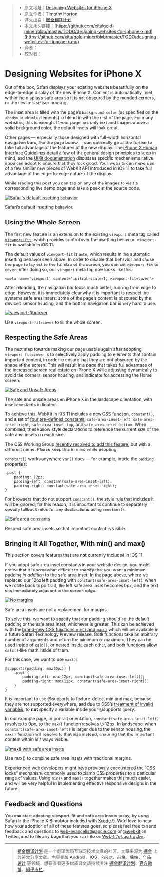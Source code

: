 
> * 原文地址：[Designing Websites for iPhone X](https://webkit.org/blog/7929/designing-websites-for-iphone-x/)
> * 原文作者：[Timothy Horton](https://webkit.org/blog/)
> * 译文出自：[掘金翻译计划](https://github.com/xitu/gold-miner)
> * 本文永久链接：[https://github.com/xitu/gold-miner/blob/master/TODO/designing-websites-for-iphone-x.md](https://github.com/xitu/gold-miner/blob/master/TODO/designing-websites-for-iphone-x.md)
> * 译者：
> * 校对者：

# Designing Websites for iPhone X

Out of the box, Safari displays your existing websites beautifully on the edge-to-edge display of the new iPhone X. Content is automatically inset within the display’s safe area so it is not obscured by the rounded corners, or the device’s sensor housing.

The inset area is filled with the page’s `background-color` (as specified on the `<body>` or `<html>` elements) to blend in with the rest of the page. For many websites, this is enough. If your page has only text and images above a solid background color, the default insets will look great.

Other pages — especially those designed with full-width horizontal navigation bars, like the page below — can optionally go a little further to take full advantage of the features of the new display. The [iPhone X Human Interface Guidelines](https://developer.apple.com/ios/human-interface-guidelines/overview/iphone-x/) detail a few of the general design principles to keep in mind, and the [UIKit documentation](https://developer.apple.com/documentation/uikit/uiview/positioning_content_relative_to_the_safe_area) discusses specific mechanisms native apps can adopt to ensure that they look good. Your website can make use of a few similar new pieces of WebKit API introduced in iOS 11 to take full advantage of the edge-to-edge nature of the display.

While reading this post you can tap on any of the images to visit a corresponding live demo page and take a peek at the source code.

[![Safari's default insetting behavior](https://webkit.org/wp-content/uploads/default-inset-behavior.png)](/demos/safe-area-insets/1-default.html)

Safari’s default insetting behavior.

## Using the Whole Screen

The first new feature is an extension to the existing `viewport` meta tag called [`viewport-fit`](https://www.w3.org/TR/css-round-display-1/#viewport-fit-descriptor), which provides control over the insetting behavior. `viewport-fit` is available in iOS 11.

The default value of `viewport-fit` is `auto`, which results in the automatic insetting behavior seen above. In order to disable that behavior and cause the page to lay out to the full size of the screen, you can set `viewport-fit` to `cover`. After doing so, our `viewport` meta tag now looks like this:

```
<meta name='viewport' content='initial-scale=1, viewport-fit=cover'>
```

After reloading, the navigation bar looks much better, running from edge to edge. However, it is immediately clear why it is important to respect the system’s safe area insets: some of the page’s content is obscured by the device’s sensor housing, and the bottom navigation bar is very hard to use.

[![viewport-fit=cover](https://webkit.org/wp-content/uploads/viewport-fit-cover.png)](/demos/safe-area-insets/2-viewport-fit.html)

Use `viewport-fit=cover` to fill the whole screen.

## Respecting the Safe Areas

The next step towards making our page usable again after adopting `viewport-fit=cover` is to selectively apply padding to elements that contain important content, in order to ensure that they are not obscured by the shape of the screen. This will result in a page that takes full advantage of the increased screen real estate on iPhone X while adjusting dynamically to avoid the corners, sensor housing, and indicator for accessing the Home screen.

[![Safe and Unsafe Areas](https://webkit.org/wp-content/uploads/safe-areas.png)](/demos/safe-area-insets/safe-areas.html)

The safe and unsafe areas on iPhone X in the landscape orientation, with inset constants indicated.

To achieve this, WebKit in iOS 11 includes a [new CSS function](https://github.com/w3c/csswg-drafts/pull/1817), `constant()`, and a set of [four pre-defined constants](https://github.com/w3c/csswg-drafts/pull/1819), `safe-area-inset-left`, `safe-area-inset-right`, `safe-area-inset-top`, and `safe-area-inset-bottom`. When combined, these allow style declarations to reference the current size of the safe area insets on each side.

The CSS Working Group [recently resolved to add this feature](https://github.com/w3c/csswg-drafts/issues/1693#issuecomment-330909067), but with a different name. Please keep this in mind while adopting.

`constant()` works anywhere `var()` does — for example, inside the `padding` properties:

```
.post {
    padding: 12px;
    padding-left: constant(safe-area-inset-left);
    padding-right: constant(safe-area-inset-right);
}
```

For browsers that do not support `constant()`, the style rule that includes it will be ignored; for this reason, it is important to continue to separately specify fallback rules for any declarations using `constant()`.

[![Safe area constants](https://webkit.org/wp-content/uploads/safe-area-constants.png)](/demos/safe-area-insets/3-safe-area-constants.html)

Respect safe area insets so that important content is visible.

## Bringing It All Together, With min() and max()

This section covers features that are **not** currently included in iOS 11.

If you adopt safe area inset constants in your website design, you might notice that it is somewhat difficult to specify that you want a minimum padding _in addition_ to the safe area inset. In the page above, where we replaced our 12px left padding with `constant(safe-area-inset-left)`, when we rotate back to portrait, the left safe area inset becomes 0px, and the text sits immediately adjacent to the screen edge.

[![No margins](https://webkit.org/wp-content/uploads/no-margins.png)](/demos/safe-area-insets/3-safe-area-constants.html)

Safe area insets are not a replacement for margins.

To solve this, we want to specify that our padding should be the default padding or the safe area inset, whichever is greater. This can be achieved with the [brand-new CSS functions `min()` and `max()`](https://drafts.csswg.org/css-values/#calc-notation) which will be available in a future Safari Technology Preview release. Both functions take an arbitrary number of arguments and return the minimum or maximum. They can be used inside of `calc()`, or nested inside each other, and both functions allow `calc()`-like math inside of them.

For this case, we want to use `max()`:

```
@supports(padding: max(0px)) {
    .post {
        padding-left: max(12px, constant(safe-area-inset-left));
        padding-right: max(12px, constant(safe-area-inset-right));
    }
}
```

It is important to use @supports to feature-detect min and max, because they are not supported everywhere, and due to CSS’s [treatment of invalid variables](https://drafts.csswg.org/css-variables/#invalid-variables), to **not** specify a variable inside your @supports query.

In our example page, in portrait orientation, `constant(safe-area-inset-left)` resolves to 0px, so the `max()` function resolves to 12px. In landscape, when `constant(safe-area-inset-left)` is larger due to the sensor housing, the `max()` function will resolve to that size instead, ensuring that the important content within is always visible.

[![max() with safe area insets](https://webkit.org/wp-content/uploads/max-safe-areas-insets.png)](/demos/safe-area-insets/4-min-max.html)

Use max() to combine safe area insets with traditional margins.

Experienced web developers might have previously encountered the “CSS locks” mechanism, commonly used to clamp CSS properties to a particular range of values. Using `min()` and `max()` together makes this much easier, and will be very helpful in implementing effective responsive designs in the future.

## Feedback and Questions

You can start adopting viewport-fit and safe area insets today, by using Safari in the iPhone X Simulator included with [Xcode 9](https://developer.apple.com/xcode/). We’d love to hear how your adoption of all of these features goes, so please feel free to send feedback and questions to [web-evangelist@apple.com](mailto:web-evangelist@apple.com) or [@webkit](https://twitter.com/webkit) on Twitter, and to file any bugs that you run into on [WebKit’s bug tracker](https://bugs.webkit.org/).


---

> [掘金翻译计划](https://github.com/xitu/gold-miner) 是一个翻译优质互联网技术文章的社区，文章来源为 [掘金](https://juejin.im) 上的英文分享文章。内容覆盖 [Android](https://github.com/xitu/gold-miner#android)、[iOS](https://github.com/xitu/gold-miner#ios)、[React](https://github.com/xitu/gold-miner#react)、[前端](https://github.com/xitu/gold-miner#前端)、[后端](https://github.com/xitu/gold-miner#后端)、[产品](https://github.com/xitu/gold-miner#产品)、[设计](https://github.com/xitu/gold-miner#设计) 等领域，想要查看更多优质译文请持续关注 [掘金翻译计划](https://github.com/xitu/gold-miner)、[官方微博](http://weibo.com/juejinfanyi)、[知乎专栏](https://zhuanlan.zhihu.com/juejinfanyi)。
